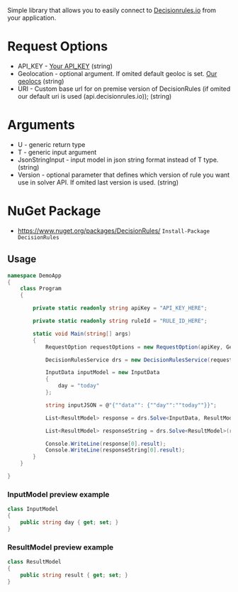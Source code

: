 Simple library that allows you to easily connect to [Decisionrules.io](https://decisionrules.io/) from your application.

# Request Options

* API_KEY - [Your API_KEY](https://docs.decisionrules.io/docs/api/api-keys) (string)
* Geolocation - optional argument. If omited default geoloc is set. [Our geolocs](https://docs.decisionrules.io/docs/api/geo-location) (string)
* URI - Custom base url for on premise version of DecisionRules (if omited our default uri is used (api.decisionrules.io)); (string)

# Arguments

* U - generic return type
* T - generic input argument
* JsonStringInput - input model in json string format instead of T type. (string)
* Version - optional parameter that defines which version of rule you want use in solver API. If omited last version is used. (string)

# NuGet Package
* https://www.nuget.org/packages/DecisionRules/
``` Install-Package DecisionRules ```


## Usage

```c#
namespace DemoApp
{
    class Program
    {

        private static readonly string apiKey = "API_KEY_HERE";

        private static readonly string ruleId = "RULE_ID_HERE";

        static void Main(string[] args)
        {
            RequestOption requestOptions = new RequestOption(apiKey, GeoLocations.DEFAULT, "IF ONPROMISE version then base url here");

            DecisionRulesService drs = new DecisionRulesService(requestOptions);

            InputData inputModel = new InputData
            {
                day = "today"
            };

            string inputJSON = @"{""data"": {""day"":""today""}}";

            List<ResultModel> response = drs.Solve<InputData, ResultModel>(ruleId, inputModel, SolverStrategies.STANDARD,"VERSION_HERE").Result;

            List<ResultModel> responseString = drs.Solve<ResultModel>(ruleId, inputJSON, SolverStrategies.STANDARD,"VERSION_HERE").Result;

            Console.WriteLine(response[0].result);
            Console.WriteLine(responseString[0].result);
        }
    }

}
```
### InputModel preview example

```c#
class InputModel
{
    public string day { get; set; }
}
```

### ResultModel preview example

```c#
class ResultModel
{
    public string result { get; set; }
}
```
